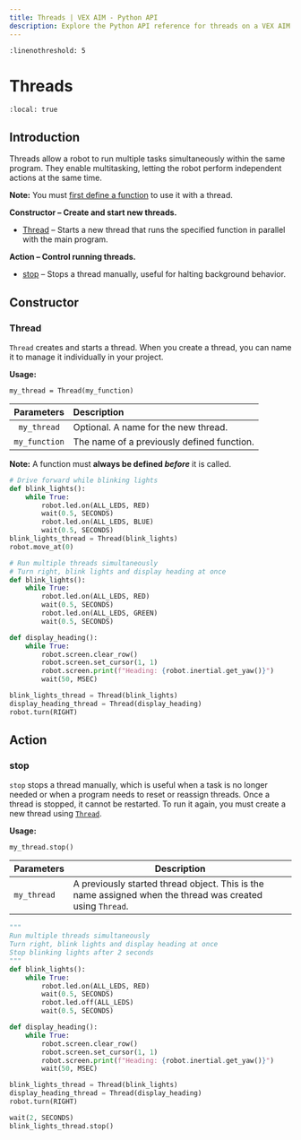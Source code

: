 ```yaml
---
title: Threads | VEX AIM - Python API
description: Explore the Python API reference for threads on a VEX AIM Coding Robot. Find detailed descriptions for thread functions, usage, and examples.
---
```



```{highlight} python
:linenothreshold: 5
```

# Threads

```{contents}
:local: true
```

<!-- Complete
<div class="completeCallout bg-success">
    <h3 class="text-white"><svg xmlns="http://www.w3.org/2000/svg" width="2em" height="2em" viewBox="0 0 24 24"
            fill="none" stroke="currentColor" stroke-width="2" stroke-linecap="round" stroke-linejoin="round"
            class="text-white">
            <polyline points="20 6 9 17 4 12"></polyline>
        </svg>
        Complete</h3>
</div> -->

## Introduction

Threads allow a robot to run multiple tasks simultaneously within the same program. They enable multitasking, letting the robot perform independent actions at the same time.

**Note:** You must [first define a function](Functions.md) to use it with a thread.

**Constructor – Create and start new threads.**  
- [Thread](#thread) – Starts a new thread that runs the specified function in parallel with the main program.

**Action – Control running threads.**  
- [stop](#stop) – Stops a thread manually, useful for halting background behavior.

## Constructor

### Thread

`Thread` creates and starts a thread. When you create a thread, you can name it to manage it individually in your project.

**Usage:**

`my_thread = Thread(my_function)`

| Parameters  | Description     |
|:---------: | :---------------------------|
| `my_thread`  | Optional. A name for the new thread.  |
| `my_function`  | The name of a previously defined function.   |

**Note:** A function must **always be defined *before*** it is called.

```python
# Drive forward while blinking lights
def blink_lights():
    while True:
        robot.led.on(ALL_LEDS, RED)
        wait(0.5, SECONDS)
        robot.led.on(ALL_LEDS, BLUE)
        wait(0.5, SECONDS)
blink_lights_thread = Thread(blink_lights)
robot.move_at(0)
```

```python
# Run multiple threads simultaneously
# Turn right, blink lights and display heading at once
def blink_lights():
    while True:
        robot.led.on(ALL_LEDS, RED)
        wait(0.5, SECONDS)
        robot.led.on(ALL_LEDS, GREEN)
        wait(0.5, SECONDS)

def display_heading():
    while True:
        robot.screen.clear_row()
        robot.screen.set_cursor(1, 1)
        robot.screen.print(f"Heading: {robot.inertial.get_yaw()}")
        wait(50, MSEC)

blink_lights_thread = Thread(blink_lights)     
display_heading_thread = Thread(display_heading)
robot.turn(RIGHT)
```
## Action

### stop

`stop` stops a thread manually, which is useful when a task is no longer needed or when a program needs to reset or reassign threads. Once a thread is stopped, it cannot be restarted. To run it again, you must create a new thread using [`Thread`](#thread).

**Usage:**

`my_thread.stop()`

| Parameters | Description |
|:-|--|
| `my_thread`  | A previously started thread object. This is the name assigned when the thread was created using `Thread`.  |

```python
"""
Run multiple threads simultaneously
Turn right, blink lights and display heading at once
Stop blinking lights after 2 seconds
"""
def blink_lights():
    while True:
        robot.led.on(ALL_LEDS, RED)
        wait(0.5, SECONDS)
        robot.led.off(ALL_LEDS)
        wait(0.5, SECONDS)

def display_heading():
    while True:
        robot.screen.clear_row()
        robot.screen.set_cursor(1, 1)
        robot.screen.print(f"Heading: {robot.inertial.get_yaw()}")
        wait(50, MSEC)

blink_lights_thread = Thread(blink_lights)     
display_heading_thread = Thread(display_heading)
robot.turn(RIGHT)

wait(2, SECONDS)
blink_lights_thread.stop()
```
